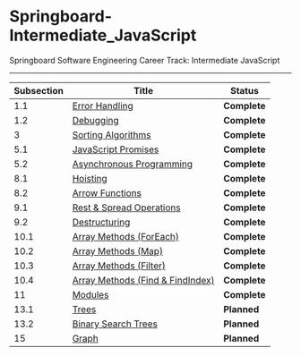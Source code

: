 # Springboard-Intermediate_JavaScript
Springboard Software Engineering Career Track: Intermediate JavaScript

---
| Subsection | Title                                                                        | Status          |
| ---------- | ---------------------------------------------------------------------------- | --------------- |
| 1.1        | [Error Handling](./01_1-Error_Handling/)                                     | <b>Complete</b> |
| 1.2        | [Debugging](./01_2-Debugging/)                                               | <b>Complete</b> |
| 3          | [Sorting Algorithms](./03-Sorting_Algorithms/)                               | <b>Complete</b> |
| 5.1        | [JavaScript Promises](./05_1-JavaScript_Promises/)                           | <b>Complete</b> |
| 5.2        | [Asynchronous Programming](./05_2-Asynchronous_JavaScript/)                  | <b>Complete</b> |
| 8.1        | [Hoisting](./08_1-Hoisting/)                                                 | <b>Complete</b> |
| 8.2        | [Arrow Functions](./08_2-Arrow_Functions/)                                   | <b>Complete</b> |
| 9.1        | [Rest & Spread Operations](./09_1-Rest_And_Spread_Operations/)               | <b>Complete</b> |
| 9.2        | [Destructuring](./09_2-Destructuring/)                                       | <b>Complete</b> |
| 10.1       | [Array Methods (ForEach)](./10_1-Array_Methods_ForEach/)                     | <b>Complete</b> |
| 10.2       | [Array Methods (Map)](./10_2-Array_Methods_Map/)                             | <b>Complete</b> |
| 10.3       | [Array Methods (Filter)](./10_3-Array_Methods_Filter/)                       | <b>Complete</b> |
| 10.4       | [Array Methods (Find & FindIndex)](./10_4-Array_Methods_Find_And_FindIndex/) | <b>Complete</b> |
| 11         | [Modules](./11-Modules/)                                                     | <b>Complete</b> |
| 13.1       | [Trees](./13_1-Trees/)                                                       | <b>Planned</b>  |
| 13.2       | [Binary Search Trees](./13_2-Binary_Search_Trees/)                           | <b>Planned</b>  |
| 15         | [Graph](./15-Graph/)                                                         | <b>Planned</b>  |